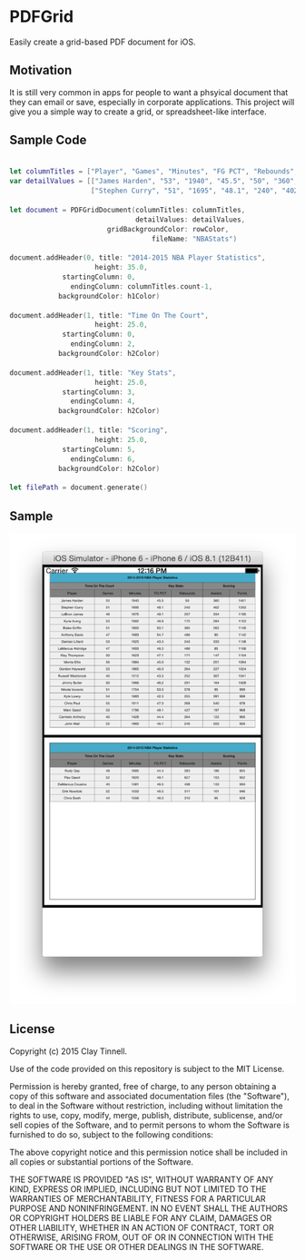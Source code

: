 # PDFGrid
Easily create a grid-based PDF document for iOS.

## Motivation
It is still very common in apps for people to want a phsyical document that they can email or save, especially in 
corporate applications. This project will give you a simple way to create a grid, or spreadsheet-like interface.

## Sample Code
```swift

let columnTitles = ["Player", "Games", "Minutes", "FG PCT", "Rebounds", "Assists", "Points"]
var detailValues = [["James Harden", "53", "1940", "45.5", "50", "360", "1451"],
                    ["Stephen Curry", "51", "1695", "48.1", "240", "402", "1203"]]

let document = PDFGridDocument(columnTitles: columnTitles, 
                               detailValues: detailValues, 
                        gridBackgroundColor: rowColor, 
                                   fileName: "NBAStats")
                                   
document.addHeader(0, title: "2014-2015 NBA Player Statistics", 
                     height: 35.0, 
             startingColumn: 0, 
               endingColumn: columnTitles.count-1, 
            backgroundColor: h1Color)
            
document.addHeader(1, title: "Time On The Court", 
                     height: 25.0, 
             startingColumn: 0, 
               endingColumn: 2, 
            backgroundColor: h2Color)
            
document.addHeader(1, title: "Key Stats", 
                     height: 25.0, 
             startingColumn: 3, 
               endingColumn: 4, 
            backgroundColor: h2Color)

document.addHeader(1, title: "Scoring", 
                     height: 25.0, 
             startingColumn: 5, 
               endingColumn: 6, 
            backgroundColor: h2Color)

let filePath = document.generate()
```

## Sample
![Sample](Documentation/SampleGrid.png "Sample Grid")

## License
Copyright (c) 2015 Clay Tinnell.

Use of the code provided on this repository is subject to the MIT License.

Permission is hereby granted, free of charge, to any person obtaining a copy of this software and associated documentation files (the "Software"), to deal in the Software without restriction, including without limitation the rights to use, copy, modify, merge, publish, distribute, sublicense, and/or sell copies of the Software, and to permit persons to whom the Software is furnished to do so, subject to the following conditions:

The above copyright notice and this permission notice shall be included in all copies or substantial portions of the Software.

THE SOFTWARE IS PROVIDED "AS IS", WITHOUT WARRANTY OF ANY KIND, EXPRESS OR IMPLIED, INCLUDING BUT NOT LIMITED TO THE WARRANTIES OF MERCHANTABILITY, FITNESS FOR A PARTICULAR PURPOSE AND NONINFRINGEMENT. IN NO EVENT SHALL THE AUTHORS OR COPYRIGHT HOLDERS BE LIABLE FOR ANY CLAIM, DAMAGES OR OTHER LIABILITY, WHETHER IN AN ACTION OF CONTRACT, TORT OR OTHERWISE, ARISING FROM, OUT OF OR IN CONNECTION WITH THE SOFTWARE OR THE USE OR OTHER DEALINGS IN THE SOFTWARE.
